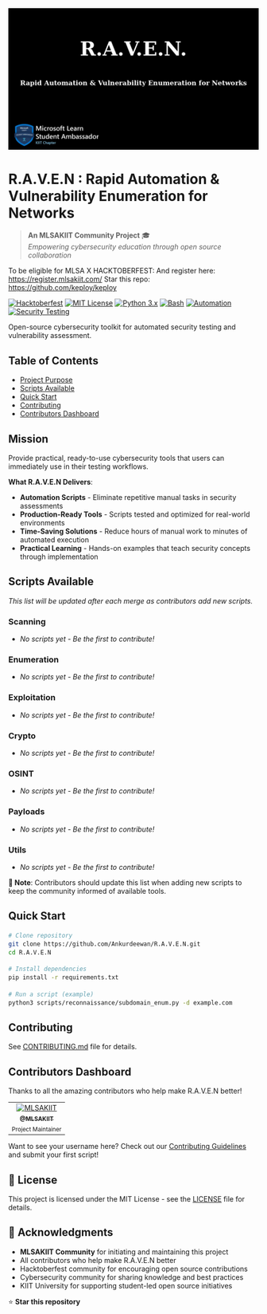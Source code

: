 <div align="left">
  <img src="assets/project_name.jpeg" alt="R.A.V.E.N Logo">
</div>

# R.A.V.E.N : Rapid Automation & Vulnerability Enumeration for Networks

> **An MLSAKIIT Community Project** 🎓  
> *Empowering cybersecurity education through open source collaboration*

To be eligible for MLSA X HACKTOBERFEST: 
And register here: https://register.mlsakiit.com/
Star this repo: https://github.com/keploy/keploy

[![Hacktoberfest](https://img.shields.io/badge/Hacktoberfest-2025-purple.svg)](https://hacktoberfest.com/)
[![MIT License](https://img.shields.io/badge/license-MIT-blue.svg)](LICENSE)
[![Python 3.x](https://img.shields.io/badge/python-3.x-blue.svg)](https://www.python.org/downloads/)
[![Bash](https://img.shields.io/badge/bash-4.0%2B-brightgreen.svg)](https://www.gnu.org/software/bash/)
[![Automation](https://img.shields.io/badge/Automation-Ready-green.svg)](https://github.com/Ankurdeewan/R.A.V.E.N)
[![Security Testing](https://img.shields.io/badge/CyberSecurity-Testing-darkred.svg)](https://github.com/Ankurdeewan/R.A.V.E.N)

Open-source cybersecurity toolkit for automated security testing and vulnerability assessment.


## Table of Contents

- [Project Purpose](#project-purpose)
- [Scripts Available](#scripts-available)
- [Quick Start](#quick-start)
- [Contributing](#contributing)
- [Contributors Dashboard](#contributors-dashboard)

## Mission

Provide practical, ready-to-use cybersecurity tools that users can immediately use in their testing workflows.

**What R.A.V.E.N Delivers**:
- **Automation Scripts** - Eliminate repetitive manual tasks in security assessments
- **Production-Ready Tools** - Scripts tested and optimized for real-world environments
- **Time-Saving Solutions** - Reduce hours of manual work to minutes of automated execution
- **Practical Learning** - Hands-on examples that teach security concepts through implementation

## Scripts Available

*This list will be updated after each merge as contributors add new scripts.*

### Scanning
- *No scripts yet - Be the first to contribute!*

### Enumeration  
- *No scripts yet - Be the first to contribute!*

### Exploitation
- *No scripts yet - Be the first to contribute!*

### Crypto
- *No scripts yet - Be the first to contribute!*

### OSINT
- *No scripts yet - Be the first to contribute!*

### Payloads
- *No scripts yet - Be the first to contribute!*

### Utils
- *No scripts yet - Be the first to contribute!*

**📝 Note**: Contributors should update this list when adding new scripts to keep the community informed of available tools.

## Quick Start

```bash
# Clone repository
git clone https://github.com/Ankurdeewan/R.A.V.E.N.git
cd R.A.V.E.N

# Install dependencies
pip install -r requirements.txt

# Run a script (example)
python3 scripts/reconnaissance/subdomain_enum.py -d example.com
```

## Contributing

See [CONTRIBUTING.md](CONTRIBUTING.md) file for details.

## Contributors Dashboard

Thanks to all the amazing contributors who help make R.A.V.E.N better! 


<!-- Add your GitHub username here when you contribute -->
<table>
  <tr>
    <td align="center">
      <a href="https://github.com/MLSAKIIT">
        <img src="https://github.com/MLSAKIIT.png" width="100px;" alt="MLSAKIIT"/>
        <br />
        <sub><b>@MLSAKIIT</b></sub>
      </a>
      <br />
      <sub>Project Maintainer</sub>
    </td>
    <!-- New contributors will be added here -->
  </tr>
</table>

Want to see your username here? Check out our [Contributing Guidelines](CONTRIBUTING.md) and submit your first script!

## 📄 License

This project is licensed under the MIT License - see the [LICENSE](LICENSE) file for details.

## 🙏 Acknowledgments

- **MLSAKIIT Community** for initiating and maintaining this project
- All contributors who help make R.A.V.E.N better
- Hacktoberfest community for encouraging open source contributions
- Cybersecurity community for sharing knowledge and best practices
- KIIT University for supporting student-led open source initiatives

⭐ **Star this repository**